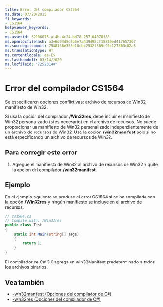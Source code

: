 ```yaml
---
title: Error del compilador CS1564
ms.date: 07/20/2015
f1_keywords:
- CS1564
helpviewer_keywords:
- CS1564
ms.assetid: 32206075-a14b-4c24-bd78-257104078f83
ms.openlocfilehash: a3e6d94d8d9b5e7a439d98cf18860ed417657307
ms.sourcegitcommit: 7588136e355e10cbc2582f389c90c127363c02a5
ms.translationtype: HT
ms.contentlocale: es-ES
ms.lasthandoff: 03/14/2020
ms.locfileid: "72523140"
---
```

# <a name="compiler-error-cs1564"></a>Error del compilador CS1564
Se especificaron opciones conflictivas: archivo de recursos de Win32; manifiesto de Win32.  
  
 Si usa la opción del compilador **/Win32res**, debe incluir el manifiesto de Win32 personalizado (si es necesario) en el archivo de recursos. No puede proporcionar un manifiesto de Win32 personalizado independientemente de un archivo de recursos de Win32. Use la opción **/win32manifest** solo si no está especificando un archivo de recursos de Win32.  
  
## <a name="to-correct-this-error"></a>Para corregir este error  
  
1. Agregue el manifiesto de Win32 al archivo de recursos de Win32 y quite la opción del compilador **/win32manifest**.  
  
## <a name="example"></a>Ejemplo  
 En el ejemplo siguiente se produce el error CS1564 si se ha compilado con la opción **/Win32res** y ningún manifiesto se incluye en el archivo de recursos.  
  
```csharp  
// cs1564.cs  
// Compile with: /Win32res  
public class Test  
{  
    static int Main(string[] args)  
    {  
        return 1;  
    }  
}  
```  
  
 El compilador de C# 3.0 agrega un win32Manifest predeterminado a todos los archivos binarios.  
  
## <a name="see-also"></a>Vea también

- [-win32manifest (Opciones del compilador de C#)](../compiler-options/win32manifest-compiler-option.md)
- [-win32res (Opciones del compilador de C#)](../compiler-options/win32res-compiler-option.md)

